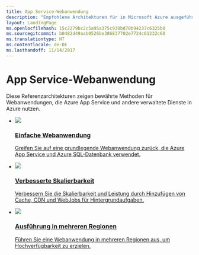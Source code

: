 ```yaml
---
title: App Service-Webanwendung
description: "Empfohlene Architekturen für in Microsoft Azure ausgeführte Webanwendungen"
layout: LandingPage
ms.openlocfilehash: 15c2279bc2c5a95a375c930bd70b94237c6325b0
ms.sourcegitcommit: b0482d49aab0526be386837702e7724c61232c60
ms.translationtype: HT
ms.contentlocale: de-DE
ms.lasthandoff: 11/14/2017
---
```

# <a name="app-service-web-application"></a>App Service-Webanwendung

Diese Referenzarchitekturen zeigen bewährte Methoden für Webanwendungen, die Azure App Service und andere verwaltete Dienste in Azure nutzen.

<ul class="panelContent">
    <li>
        <a href="./basic-web-app.md">
            <div class="cardSize">
                <div class="cardPadding">
                    <div class="card">
                        <div class="cardImageOuter">
                            <div class="cardImage">
                            <img src="./images/basic-web-app.svg">
                            </div>
                        </div>
                        <div class="cardText">
                            <h3>Einfache Webanwendung</h3>
                            <p>Greifen Sie auf eine grundlegende Webanwendung zurück, die Azure App Service und Azure SQL-Datenbank verwendet.</p>
                        </div>
                    </div>
                </div>
            </div>
        </a>
    </li>
    <li>
        <a href="./scalable-web-app.md">
            <div class="cardSize">
                <div class="cardPadding">
                    <div class="card">
                        <div class="cardImageOuter">
                            <div class="cardImage">
                            <img src="./images/scalable-web-app.svg">
                            </div>
                        </div>
                        <div class="cardText">
                            <h3>Verbesserte Skalierbarkeit</h3>
                            <p>Verbessern Sie die Skalierbarkeit und Leistung durch Hinzufügen von Cache, CDN und WebJobs für Hintergrundaufgaben.</p>
                        </div>
                    </div>
                </div>
            </div>
        </a>
    </li>
    <li>
        <a href="./multi-region.md">
            <div class="cardSize">
                <div class="cardPadding">
                    <div class="card">
                        <div class="cardImageOuter">
                            <div class="cardImage">
                            <img src="./images/multi-region-web-app.svg">
                            </div>
                        </div>
                        <div class="cardText">
                            <h3>Ausführung in mehreren Regionen</h3>
                            <p>Führen Sie eine Webanwendung in mehreren Regionen aus, um Hochverfügbarkeit zu erzielen.</p>
                        </div>
                    </div>
                </div>
            </div>
        </a>
    </li>
</ul>

